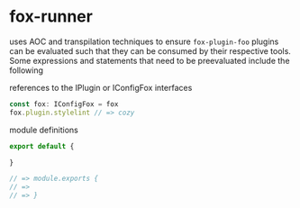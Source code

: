 # fox-runner

uses AOC and transpilation techniques to ensure `fox-plugin-foo` plugins can be evaluated such that they can be consumed by their respective tools. Some expressions and statements that need to be preevaluated include the following

references to the IPlugin or IConfigFox interfaces

```ts
const fox: IConfigFox = fox
fox.plugin.stylelint // => cozy
```

module definitions

```ts
export default {

}

// => module.exports {
// =>
// => }
```
